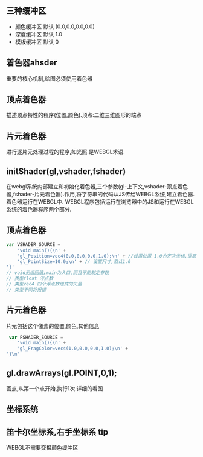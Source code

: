 三种缓冲区
---
- 颜色缓冲区 默认 (0.0,0.0,0.0,0.0)
- 深度缓冲区 默认 1.0
- 模板缓冲区 默认 0

着色器ahsder
---
重要的核心机制,绘图必须使用着色器

顶点着色器
---
描述顶点特性的程序(位置,颜色).顶点:二维三维图形的端点

片元着色器
---
进行逐片元处理过程的程序,如光照.是WEBGL术语.

initShader(gl,vshader,fshader)
---
在webgl系统内部建立和初始化着色器,三个参数(gl-上下文,vshader-顶点着色器,fshader-片元着色器).作用,将字符串的代码从JS传给WEBGL系统,建立着色器.着色器运行在WEBGL中.
WEBGL程序包括运行在浏览器中的JS和运行在WEBGL系统的着色器程序两个部分.

顶点着色器
---
```javascript
var VSHADER_SOURCE =
    'void main(){\n' +
    'gl_Position=vec4(0.0,0.0,0.0,1.0);\n' + //设置位置 1.0为齐次坐标,提高数据效率
    'gl_PointSize=10.0;\n' + // 设置尺寸,默认1.0
'}'
// void无返回值;main为入口,而且不能制定参数
// 类型float 浮点数
// 类型vec4 四个浮点数组成的矢量 
// 类型不同将报错
```
片元着色器
---
片元包括这个像素的位置,颜色,其他信息
```javascript
 var FSHADER_SOURCE =
    'void main(){\n' +
    'gl_FragColor=vec4(1.0,0.0,0.0,1.0);\n' +
'}\n'
```
gl.drawArrays(gl.POINT,0,1);
---
画点,从第一个点开始,执行1次.详细的看图

坐标系统
---
笛卡尔坐标系,右手坐标系
tip
---
WEBGL不需要交换颜色缓冲区
